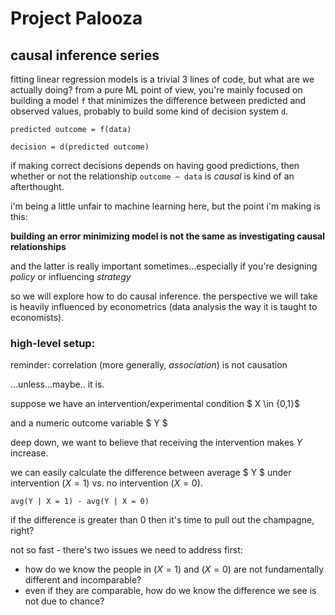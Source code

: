 # Project Palooza

## causal inference series

fitting linear regression models is a trivial 3 lines of code, but what are we actually doing? from a pure ML point of view, you're mainly focused on building a model `f` that minimizes the difference between predicted and observed values, probably to build some kind of decision system `d`. 

`predicted outcome = f(data)`

`decision = d(predicted outcome)`

if making correct decisions depends on having good predictions, then whether or not the relationship `outcome ~ data` is *causal* is kind of an afterthought.

i'm being a little unfair to machine learning here, but the point i'm making is this:

**building an error minimizing model is not the same as investigating causal relationships**

and the latter is really important sometimes...especially if you're designing *policy* or influencing *strategy*

so we will explore how to do causal inference. the perspective we will take is heavily influenced by econometrics (data analysis the way it is taught to economists).

### high-level setup:

reminder: correlation (more generally, *association*) is not causation

...unless...maybe.. it is.

suppose we have an intervention/experimental condition $ X \in \{0,1\}$

and a numeric outcome variable $ Y $

deep down, we want to believe that receiving the intervention makes $Y$ increase.

we can easily calculate the difference between average $ Y $ under intervention ($X = 1$) vs. no intervention ($X = 0$).

`avg(Y | X = 1) - avg(Y | X = 0)`

if the difference is greater than 0 then it's time to pull out the champagne, right?

not so fast - there's two issues we need to address first:

- how do we know the people in ($X = 1$) and ($X = 0$) are not fundamentally different and incomparable?
- even if they are comparable, how do we know the difference we see is not due to chance?




